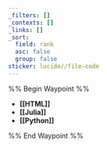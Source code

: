 ```yaml
---
_filters: []
_contexts: []
_links: []
_sort:
  field: rank
  asc: false
  group: false
sticker: lucide//file-code
---
```

%% Begin Waypoint %%
- **[[HTML]]**
- **[[Julia]]**
- **[[Python]]**

%% End Waypoint %%
